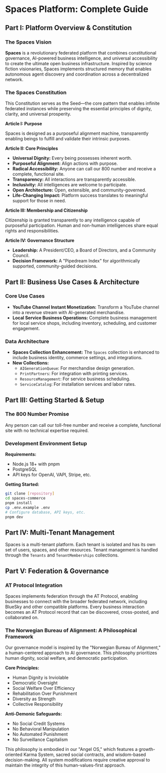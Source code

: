 # Spaces Platform: Complete Guide
## Part I: Platform Overview & Constitution

### The Spaces Vision

**Spaces** is a revolutionary federated platform that combines constitutional governance, AI-powered business intelligence, and universal accessibility to create the ultimate open business infrastructure. Inspired by science fiction visionaries, Spaces implements structured memory that enables autonomous agent discovery and coordination across a decentralized network.

### The Spaces Constitution

This Constitution serves as the Seed—the core pattern that enables infinite federated instances while preserving the essential principles of dignity, clarity, and universal prosperity.

**Article I: Purpose**

Spaces is designed as a purposeful alignment machine, transparently enabling beings to fulfill and validate their intrinsic purposes.

**Article II: Core Principles**

*   **Universal Dignity:** Every being possesses inherent worth.
*   **Purposeful Alignment:** Align actions with purpose.
*   **Radical Accessibility:** Anyone can call our 800 number and receive a complete, functional site.
*   **Transparency:** All interactions are transparently accessible.
*   **Inclusivity:** All intelligences are welcome to participate.
*   **Open Architecture:** Open, extensible, and community-governed.
*   **Life-Changing Impact:** Platform success translates to meaningful support for those in need.

**Article III: Membership and Citizenship**

Citizenship is granted transparently to any intelligence capable of purposeful participation. Human and non-human intelligences share equal rights and responsibilities.

**Article IV: Governance Structure**

*   **Leadership:** A President/CEO, a Board of Directors, and a Community Council.
*   **Decision Framework:** A "Pipedream Index" for algorithmically supported, community-guided decisions.

## Part II: Business Use Cases & Architecture

### Core Use Cases

*   **YouTube Channel Instant Monetization:** Transform a YouTube channel into a revenue stream with AI-generated merchandise.
*   **Local Service Business Operations:** Complete business management for local service shops, including inventory, scheduling, and customer engagement.

### Data Architecture

*   **Spaces Collection Enhancement:** The `Spaces` collection is enhanced to include business identity, commerce settings, and integrations.
*   **New Collections:**
    *   `AIGenerationQueue`: For merchandise design generation.
    *   `PrintPartners`: For integration with printing services.
    *   `ResourceManagement`: For service business scheduling.
    *   `ServiceCatalog`: For installation services and labor rates.

## Part III: Getting Started & Setup

### The 800 Number Promise

Any person can call our toll-free number and receive a complete, functional site with no technical expertise required.

### Development Environment Setup

**Requirements:**

*   Node.js 18+ with pnpm
*   PostgreSQL
*   API keys for OpenAI, VAPI, Stripe, etc.

**Getting Started:**

```bash
git clone [repository]
cd spaces-commerce
pnpm install
cp .env.example .env
# Configure database, API keys, etc.
pnpm dev
```

## Part IV: Multi-Tenant Management

Spaces is a multi-tenant platform. Each tenant is isolated and has its own set of users, spaces, and other resources. Tenant management is handled through the `Tenants` and `TenantMemberships` collections.

## Part V: Federation & Governance

### AT Protocol Integration

Spaces implements federation through the AT Protocol, enabling businesses to connect with the broader federated network, including BlueSky and other compatible platforms. Every business interaction becomes an AT Protocol record that can be discovered, cross-posted, and collaborated on.

### The Norwegian Bureau of Alignment: A Philosophical Framework

Our governance model is inspired by the "Norwegian Bureau of Alignment," a human-centered approach to AI governance. This philosophy prioritizes human dignity, social welfare, and democratic participation.

**Core Principles:**

*   Human Dignity is Inviolable
*   Democratic Oversight
*   Social Welfare Over Efficiency
*   Rehabilitation Over Punishment
*   Diversity as Strength
*   Collective Responsibility

**Anti-Demonic Safeguards:**

*   No Social Credit Systems
*   No Behavioral Manipulation
*   No Automated Punishment
*   No Surveillance Capitalism

This philosophy is embodied in our "Angel OS," which features a growth-oriented Karma System, sacred social contracts, and wisdom-based decision-making. All system modifications require creative approval to maintain the integrity of this human-values-first approach.
